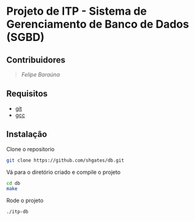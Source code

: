 # Projeto de ITP - Sistema de Gerenciamento de Banco de Dados (SGBD)

## Contribuidores
>*Felipe Baraúna*

## Requisitos
- [git](https://git-scm.com/) 
- [gcc](https://gcc.gnu.org/)

## Instalação

Clone o repositorio
```bash
git clone https://github.com/shgates/db.git
```

Vá para o diretório criado e compile o projeto
```bash
cd db
make
```

Rode o projeto
```bash
./itp-db
```
